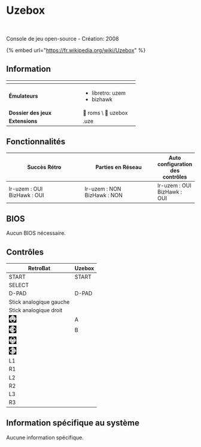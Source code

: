 # Uzebox

<div align="left">

<figure><img src="https://raw.githubusercontent.com/fabricecaruso/es-theme-carbon/78a0a78ab8f5e6a606f63833349382908d01d8af/art/logos/uzebox-w.svg" alt="" width="375"><figcaption></figcaption></figure>

</div>

Console de jeu open-source - Création: 2008

{% embed url="https://fr.wikipedia.org/wiki/Uzebox" %}

## Information

<table data-header-hidden><thead><tr><th width="184"></th><th></th><th data-hidden></th></tr></thead><tbody><tr><td><strong>Émulateurs</strong></td><td><ul><li>libretro: uzem</li><li>bizhawk</li></ul></td><td></td></tr><tr><td><strong>Dossier des jeux</strong></td><td><span data-gb-custom-inline data-tag="emoji" data-code="1f4c1">📁</span> roms \ <span data-gb-custom-inline data-tag="emoji" data-code="1f4c2">📂</span> uzebox</td><td></td></tr><tr><td><strong>Extensions</strong></td><td>.uze</td><td></td></tr></tbody></table>

## Fonctionnalités

<table><thead><tr><th width="256">Succès Rétro</th><th width="243">Parties en Réseau</th><th>Auto configuration des contrôles</th></tr></thead><tbody><tr><td>lr-uzem : OUI<br>BizHawk : OUI</td><td>lr-uzem : NON<br>BizHawk : NON</td><td>lr-uzem : OUI<br>BizHawk : OUI</td></tr></tbody></table>

## BIOS

Aucun BIOS nécessaire.

## Contrôles

| RetroBat                                                                        | Uzebox |
| ------------------------------------------------------------------------------- | ------ |
| START                                                                           | START  |
| SELECT                                                                          |        |
| D-PAD                                                                           | D-PAD  |
| Stick analogique gauche                                                         |        |
| Stick analogique droit                                                          |        |
| ![A](<../../../.gitbook/assets/image (20).png>)                                 | A      |
| ![B](<../../../.gitbook/assets/image (7).png>)                                  | B      |
| <img src="../../../.gitbook/assets/image (35).png" alt="" data-size="original"> |        |
| <img src="../../../.gitbook/assets/image (33).png" alt="" data-size="line">     |        |
| L1                                                                              |        |
| R1                                                                              |        |
| L2                                                                              |        |
| R2                                                                              |        |
| L3                                                                              |        |
| R3                                                                              |        |

## Information spécifique au système

Aucune information spécifique.
